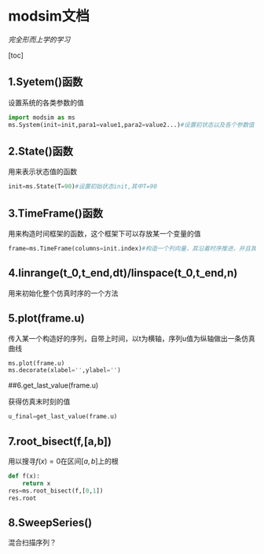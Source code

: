 # modsim文档

*完全形而上学的学习*

[toc]

## 1.Syetem()函数

设置系统的各类参数的值

``` python
import modsim as ms
ms.System(init=init,para1=value1,para2=value2...)#设置初状态以及各个参数值
```

## 2.State()函数

用来表示状态值的函数

```python
init=ms.State(T=90)#设置初始状态init,其中T=90
```

## 3.TimeFrame()函数

用来构造时间框架的函数，这个框架下可以存放某一个变量的值

```python
frame=ms.TimeFrame(columns=init.index)#构造一个列向量，其沿着时序推进，并且其列向量存放着温度T的函数
```

## 4.linrange(t_0,t_end,dt)/linspace(t_0,t_end,n)

用来初始化整个仿真时序的一个方法

## 5.plot(frame.u)

传入某一个构造好的序列，自带上时间，以t为横轴，序列u值为纵轴做出一条仿真曲线

```python
ms.plot(frame.u)
ms.decorate(xlabel='',ylabel='')
```

##6.get_last_value(frame.u)

获得仿真末时刻的值

```python
u_final=get_last_value(frame.u)
```

## 7.root_bisect(f,[a,b])

用以搜寻$f(x)=0$在区间$[a,b]$上的根

```python
def f(x):
    return x
res=ms.root_bisect(f,[0,1])
res.root
```

## 8.SweepSeries()
混合扫描序列？